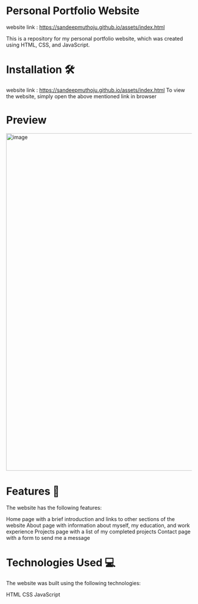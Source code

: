 # Personal Portfolio Website
website link : https://sandeepmuthoju.github.io/assets/index.html

This is a repository for my personal portfolio website, which was created using HTML, CSS, and JavaScript.

# Installation 🛠️
website link : https://sandeepmuthoju.github.io/assets/index.html
To view the website, simply open the above mentioned link in browser

# Preview
<img width="917" alt="image" src="https://github.com/SandeepMuthoju/codeclause_portfolio.io/assets/111652103/0a7563f2-a415-456e-a3b8-58d3ee9ceb52">

# Features 🚀
The website has the following features:

Home page with a brief introduction and links to other sections of the website
About page with information about myself, my education, and work experience
Projects page with a list of my completed projects
Contact page with a form to send me a message

# Technologies Used 💻
The website was built using the following technologies:

HTML
CSS
JavaScript

